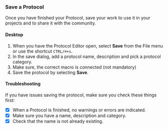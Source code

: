 ### Save a Protocol

Once you have finished your Protocol, save your work to use it in your projects and to share it with the community.

#### Desktop

1. When you have the Protocol Editor open, select **Save** from the File menu or use the shortcut `CTRL/⌘+s`.
2. In the save dialog, add a protocol name, description and pick a protocol category.
3. Make sure, the correct macro is connected (not mandatory)
4. Save the protocol by selecting **Save**.

#### Troubleshooting

If you have issues saving the protocol, make sure you check these things first:

- [x] When a Protocol is finished, no warnings or errors are indicated.
- [x] Make sure you have a name, description and category.
- [x] Check that the name is not already existing.